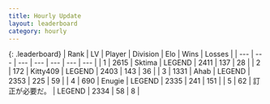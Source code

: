 ```yaml
---
title: Hourly Update
layout: leaderboard
category: hourly
---
```


{: .leaderboard}
| Rank | LV | Player | Division | Elo | Wins | Losses |
| --- | --- | --- | --- | --- | --- | --- |
| <span data-change="0">1</span> | 2615 | <span title="ID: 353063">Sktima</span> | LEGEND | <span data-change="0">2411</span> | <span data-change="0">137</span> | <span data-change="0">28</span> |
| <span data-change="0">2</span> | 172 | <span title="ID: 459203">Kitty409</span> | LEGEND | <span data-change="0">2403</span> | <span data-change="0">143</span> | <span data-change="0">36</span> |
| <span data-change="0">3</span> | 1331 | <span title="ID: 402846">Ahab</span> | LEGEND | <span data-change="0">2353</span> | <span data-change="0">225</span> | <span data-change="0">59</span> |
| <span data-change="0">4</span> | 690 | <span title="ID: 623502">Enugie</span> | LEGEND | <span data-change="0">2335</span> | <span data-change="0">241</span> | <span data-change="0">151</span> |
| <span data-change="0">5</span> | 62 | <span title="ID: 754604">訂正が必要だ。</span> | LEGEND | <span data-change="0">2334</span> | <span data-change="0">58</span> | <span data-change="0">8</span> |